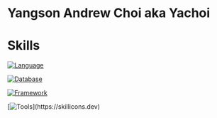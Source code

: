 # Yangson Andrew Choi aka Yachoi

# Skills
[![Language](https://skillicons.dev/icons?i=c,cpp,js,ts,py,html,css)](https://skillicons.dev)

[![Database](https://skillicons.dev/icons?i=postgres,prisma)](https://skillicons.dev)

[![Framework](https://skillicons.dev/icons?i=nestjs,react)](https://skillicons.dev)

[![Tools](https://skillicons.dev/icons?i=docker,aws,)](https://skillicons.dev)


<!--
**yangsonchoi/yangsonchoi** is a ✨ _special_ ✨ repository because its `README.md` (this file) appears on your GitHub profile.

Here are some ideas to get you started:

- 🔭 I’m currently working on ...
- 🌱 I’m currently learning ...
- 👯 I’m looking to collaborate on ...
- 🤔 I’m looking for help with ...
- 💬 Ask me about ...
- 📫 How to reach me: ...
- 😄 Pronouns: ...
- ⚡ Fun fact: ...
-->
